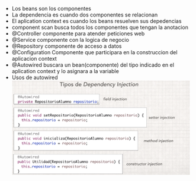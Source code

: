 - Los beans son los componentes
- La dependencia es cuando dos componentes se relacionan
- El aplication context es cuando los beans resuelven sus depedencias
- component scan busca todos los componentes que tengan la anotacion
- @Controller componente para atender peticiones web
- @Service componente con la logica de negocio
- @Repository componente de acceso a datos
- @Configuration Componente que participara en la construccion del aplicacion context
- @Autowired buscara un bean(componente) del tipo indicado en el aplication context y lo asignara a la variable
- Usos de autowired ![autowired.png](autowired.png)